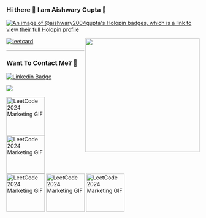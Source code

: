 ### Hi there 👋 I am Aishwary Gupta 🙋 

<!--
**Aishwary2004Gupta/Aishwary2004Gupta** is a ✨ _special_ ✨ repository because its `README.md` (this file) appears on your GitHub profile.
Here are some ideas to get you started:

- 🔭 I’m currently working on ...
- 🌱 I’m currently learning ...
- 👯 I’m looking to collaborate on ...
- 🤔 I’m looking for help with ...
- 💬 Ask me about ...
- 📫 How to reach me: ...
- 😄 Pronouns: ...
- ⚡ Fun fact: ...
-->


[![An image of @aishwary2004gupta's Holopin badges, which is a link to view their full Holopin profile](https://holopin.me/aishwary2004gupta)](https://holopin.io/@aishwary2004gupta)

[<img align="right" width="298" src="https://leetcode-badge-showcase.vercel.app/api?username=Aishwary2004Gupta&theme=dark&filter=daily&border=border&animated=true"/>](https://leetcode.com/u/Aishwary2004Gupta/) 

[![leetcard](https://leetcard.jacoblin.cool/Aishwary2004Gupta?ext=heatmap)](https://leetcode.com/u/Aishwary2004Gupta/) 

---
### Want To Contact Me? 📱

[![Linkedin Badge](https://img.shields.io/badge/in-Aishwary_Gupta-blue?style=plastic&logo=LinkedIn&logoColor=white&link=https://www.linkedin.com/in/aishwary-gupta-/)](https://www.linkedin.com/in/aishwary-gupta-/)


[<img align="left" src="https://github.com/user-attachments/assets/232abce3-1bfd-4708-9e29-5b1ec5caf24c">](https://aishwarygupta.hashnode.dev/?source=top_nav_blog_home) 

$~$


<img width="100" src="https://assets.leetcode.com/static_assets/marketing/2024.gif" alt="LeetCode 2024 Marketing GIF">  <img width="100" src="https://assets.leetcode.com/static_assets/marketing/2024-200.gif" alt="LeetCode 2024 Marketing GIF">
<img width="100" src="https://assets.leetcode.com/static_assets/marketing/365_new.gif" alt="LeetCode 2024 Marketing GIF">
<img width="100" src="https://assets.leetcode.com/static_assets/marketing/2024-100-new.gif" alt="LeetCode 2024 Marketing GIF">
<img width="100" src="https://assets.leetcode.com/static_assets/marketing/2024-50.gif" alt="LeetCode 2024 Marketing GIF">
